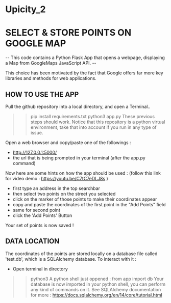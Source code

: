 # Upicity_2
# SELECT & STORE POINTS ON GOOGLE MAP #

-- This code contains a Python Flask App that opens a webpage, displaying a Map from GoogleMaps JavaScript API. --

This choice has been motivated by the fact that Google offers far more key libraries and methods for web applications. 

## HOW TO USE THE APP ## 
Pull the github repository into a local directory, and open a Terminal.. 

>> pip install requirements.txt
>>python3 app.py
These previous steps should work. Notice that this repository is a python virtual environment, take that into account if you run in any type of issue. 

Open a web browser and copy/paste one of the followings : 
- http://127.0.0.1:5000/
- the url that is being prompted in your terminal (after the app.py command)

Now here are some hints on how the app should be used : (follow this link for video demo : https://youtu.be/C7tC7eDLJ8s )
- first type an address in the top searchbar 
- then select two points on the street you selected 
- click on the marker of those points to make their coordinates appear 
- copy and paste the coordinates of the first point in the "Add Points" field 
- same for second point 
- click the 'Add Points' Button

Your set of points is now saved ! 

## DATA LOCATION ##

The coordinates of the points are stored locally on a database file called 'test.db', which is a SQLAlchemy database.
To interact with it  : 
- Open terminal in directory 
>> python3 
A python shell just oppened : 
>> from app import db 
Your database is now imported in your python shell, you can perform any kind of commands on it. See SQLAlchemy documentation for more :
https://docs.sqlalchemy.org/en/14/core/tutorial.html
